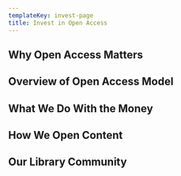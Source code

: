 ```yaml
---
templateKey: invest-page
title: Invest in Open Access
---
```

## Why Open Access Matters

## Overview of Open Access Model

## What We Do With the Money

## How We Open Content

## Our Library Community